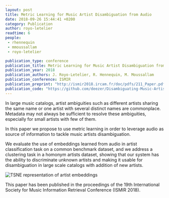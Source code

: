 ```yaml
---
layout: post
title: Metric Learning for Music Artist Disambiguation from Audio
date: 2018-09-26 15:44:41 +0200
category: Publication
author: royo-letelier
readtime: 6
people:
 - rhennequin
 - mmoussallam
 - royo-letelier

publication_type: conference
publication_title: Metric Learning for Music Artist Disambiguation from Audio
publication_year: 2018
publication_authors: J. Royo-Letelier, R. Hennequin, M. Moussallam
publication_conference: ISMIR
publication_preprint: "http://ismir2018.ircam.fr/doc/pdfs/211_Paper.pdf"
publication_code: "https://github.com/deezer/Disambiguating-Music-Artists-at-Scale-with-Audio-Metric-Learning"
---
```


In large music catalogs, artist ambiguities such as different artists sharing the same name or one artist with several distinct names are commonplace. Metadata may not always be sufficient to resolve these ambiguities, especially for small artists with few of them.

In this paper we propose to use metric learning in order to leverage audio as source of information to tackle music artists disambiguation. 

We evaluate the use of embeddings learned from audio in artist classification task on a common benchmark dataset, and we address a clustering task in a homonym artists dataset, showing that our system has the ability to discriminate unknown artists and making it usable for disambiguation in large scale catalogs with addition of new artists.

<div class="publication-illustration">
    <img
        src="{{ '/static/images/publis/royo18ismir/tsne_art20.png' | prepend: site.url }}"
        alt="TSNE representation of artist embeddings"/>
</div>

This paper has been published in the proceedings of the 19th International Society for Music Information Retrieval Conference (ISMIR 2018).
